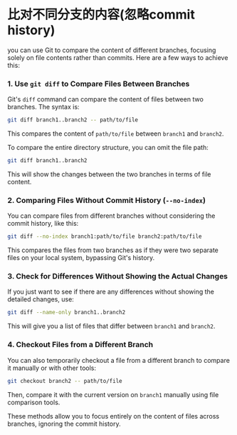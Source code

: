 # 比对不同分支的内容(忽略commit history)

you can use Git to compare the content of different branches, focusing solely on file contents rather than commits. Here are a few ways to achieve this:

### 1. **Use `git diff` to Compare Files Between Branches**
Git's `diff` command can compare the content of files between two branches. The syntax is:

```bash
git diff branch1..branch2 -- path/to/file
```

This compares the content of `path/to/file` between `branch1` and `branch2`.

To compare the entire directory structure, you can omit the file path:

```bash
git diff branch1..branch2
```

This will show the changes between the two branches in terms of file content.

### 2. **Comparing Files Without Commit History (`--no-index`)**
You can compare files from different branches without considering the commit history, like this:

```bash
git diff --no-index branch1:path/to/file branch2:path/to/file
```

This compares the files from two branches as if they were two separate files on your local system, bypassing Git's history.

### 3. **Check for Differences Without Showing the Actual Changes**
If you just want to see if there are any differences without showing the detailed changes, use:

```bash
git diff --name-only branch1..branch2
```

This will give you a list of files that differ between `branch1` and `branch2`.

### 4. **Checkout Files from a Different Branch**
You can also temporarily checkout a file from a different branch to compare it manually or with other tools:

```bash
git checkout branch2 -- path/to/file
```

Then, compare it with the current version on `branch1` manually using file comparison tools.

These methods allow you to focus entirely on the content of files across branches, ignoring the commit history.